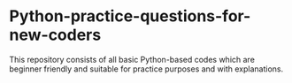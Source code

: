 # Python-practice-questions-for-new-coders
This repository consists of all basic Python-based codes which are beginner friendly and suitable for practice purposes and with explanations.
